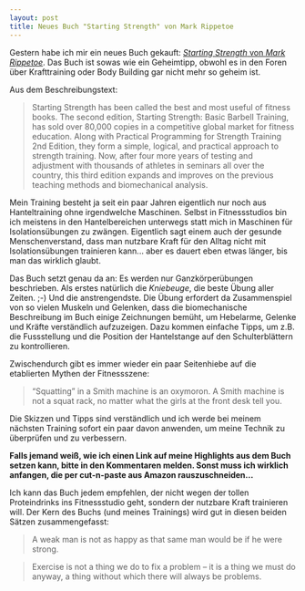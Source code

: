 ```yaml
---
layout: post
title: Neues Buch "Starting Strength" von Mark Rippetoe
---
```


Gestern habe ich mir ein neues Buch gekauft: [*Starting Strength* von 
*Mark Rippetoe*][0]. Das Buch ist sowas wie ein Geheimtipp, obwohl es 
in den Foren über Krafttraining oder Body Building gar nicht mehr so
geheim ist.

Aus dem Beschreibungstext:

> Starting Strength has been called the best and most useful of
> fitness books. The second edition, Starting Strength: Basic Barbell
> Training, has sold over 80,000 copies in a competitive global market
> for fitness education. Along with Practical Programming for Strength
> Training 2nd Edition, they form a simple, logical, and practical
> approach to strength training. Now, after four more years of testing
> and adjustment with thousands of athletes in seminars all over the
> country, this third edition expands and improves on the previous
> teaching methods and biomechanical analysis.

Mein Training besteht ja seit ein paar Jahren eigentlich nur noch aus
Hanteltraining ohne irgendwelche Maschinen. Selbst in Fitnessstudios
bin ich meistens in den Hantelbereichen unterwegs statt mich in
Maschinen für Isolationsübungen zu zwängen. Eigentlich sagt einem
auch der gesunde Menschenverstand, dass man nutzbare Kraft für den
Alltag nicht mit Isolationsübungen trainieren kann... aber es dauert
eben etwas länger, bis man das wirklich glaubt.

Das Buch setzt genau da an: Es werden nur Ganzkörperübungen beschrieben.
Als erstes natürlich die *Kniebeuge*, die beste Übung aller Zeiten. ;-)
Und die anstrengendste. Die Übung erfordert da Zusammenspiel von so 
vielen Muskeln und Gelenken, dass die biomechanische Beschreibung im Buch
einige Zeichnungen bemüht, um Hebelarme, Gelenke und Kräfte verständlich
aufzuzeigen. Dazu kommen einfache Tipps, um z.B. die Fussstellung und
die Position der Hantelstange auf den Schulterblättern zu kontrollieren.

Zwischendurch gibt es immer wieder ein paar Seitenhiebe auf die etablierten
Mythen der Fitnessszene:

> “Squatting” in a Smith machine is an oxymoron. A Smith machine is
> not a squat rack, no matter what the girls at the front desk tell you.

Die Skizzen und Tipps sind verständlich und ich werde bei meinem
nächsten Training sofort ein paar davon anwenden, um meine Technik zu 
überprüfen und zu verbessern.

**Falls jemand weiß, wie ich einen Link auf meine Highlights aus dem
Buch setzen kann, bitte in den Kommentaren melden. Sonst muss ich 
wirklich anfangen, die per cut-n-paste aus Amazon rauszuschneiden...**

Ich kann das Buch jedem empfehlen, der nicht wegen der tollen Proteindrinks
ins Fitnessstudio geht, sondern der nutzbare Kraft trainieren will.
Der Kern des Buchs (und meines Trainings) wird gut in diesen beiden
Sätzen zusammengefasst:

> A weak man is not as happy as that same man would be if he were strong. 

> Exercise is not a thing we do to fix a problem – it is a thing we must
> do anyway, a thing without which there will always be problems.

[0]: http://www.amazon.de/gp/product/B006XJR5ZA/kopisde-21

